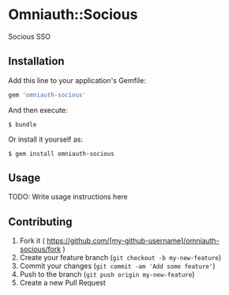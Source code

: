 # Omniauth::Socious

Socious SSO

## Installation

Add this line to your application's Gemfile:

```ruby
gem 'omniauth-socious'
```

And then execute:

    $ bundle

Or install it yourself as:

    $ gem install omniauth-socious

## Usage

TODO: Write usage instructions here

## Contributing

1. Fork it ( https://github.com/[my-github-username]/omniauth-socious/fork )
2. Create your feature branch (`git checkout -b my-new-feature`)
3. Commit your changes (`git commit -am 'Add some feature'`)
4. Push to the branch (`git push origin my-new-feature`)
5. Create a new Pull Request
